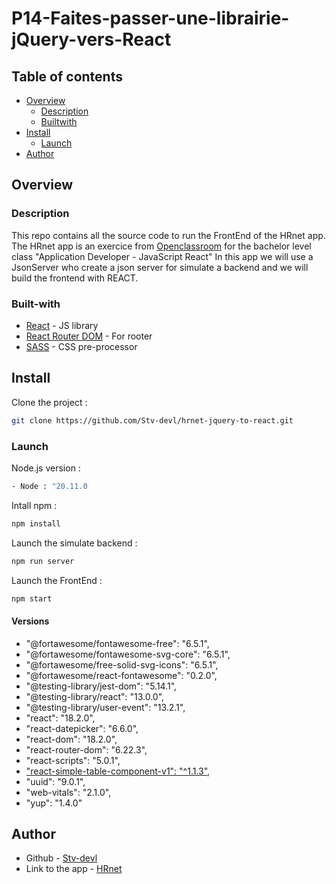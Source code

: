# P14-Faites-passer-une-librairie-jQuery-vers-React

## Table of contents

- [Overview](#overview)
  - [Description](#Description)
  - [Builtwith](#Built-with)
- [Install](#Install)
  - [Launch](#Launch)
- [Author](#author)

## Overview

### Description

This repo contains
all the source code to run the FrontEnd of the HRnet app.
The HRnet app is an exercice from [Openclassroom](https://openclassrooms.com/) for the bachelor level class "Application Developer - JavaScript React"
In this app we will use a JsonServer who create a json server for simulate a backend and we will build the frontend with REACT.

### Built-with

- [React](https://reactjs.org/) - JS library
- [React Router DOM](https://reactrouter.com/) - For rooter
- [SASS](https://sass-lang.com/) - CSS pre-processor

## Install

Clone the project :

```bash
git clone https://github.com/Stv-devl/hrnet-jquery-to-react.git
```

### Launch

Node.js version :

```bash
- Node : "20.11.0
```

Intall npm :

```bash
npm install
```

Launch the simulate backend :

```bash
npm run server
```

Launch the FrontEnd :

```bash
npm start
```

#### Versions

- "@fortawesome/fontawesome-free": "6.5.1",
- "@fortawesome/fontawesome-svg-core": "6.5.1",
- "@fortawesome/free-solid-svg-icons": "6.5.1",
- "@fortawesome/react-fontawesome": "0.2.0",
- "@testing-library/jest-dom": "5.14.1",
- "@testing-library/react": "13.0.0",
- "@testing-library/user-event": "13.2.1",
- "react": "18.2.0",
- "react-datepicker": "6.6.0",
- "react-dom": "18.2.0",
- "react-router-dom": "6.22.3",
- "react-scripts": "5.0.1",
- ["react-simple-table-component-v1": "^1.1.3"](https://www.npmjs.com/package/react-simple-table-component-v1),
- "uuid": "9.0.1",
- "web-vitals": "2.1.0",
- "yup": "1.4.0"

## Author

- Github - [Stv-devl](https://github.com/Stv-devl/)
- Link to the app - [HRnet](https://hrnet-stv.netlify.app/)

